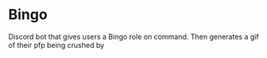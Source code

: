 # Bingo
Discord bot that gives users a Bingo role on command. Then generates a gif of their pfp being crushed by
